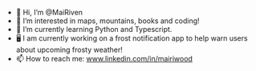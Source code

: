 - 👋 Hi, I’m @MaiRiven
- 👀 I’m interested in maps, mountains, books and coding!
- 🌱 I’m currently learning Python and Typescript.
- 🖥️ I am currently working on a frost notification app to help warn users about upcoming frosty weather! 
- 📫 How to reach me: www.linkedin.com/in/mairiwood
